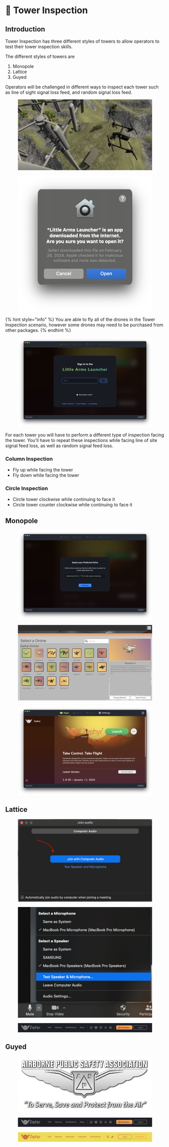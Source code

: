 # 🗼 Tower Inspection

## Introduction

Tower Inspection has three different styles of towers to allow operators to test their tower inspection skills.

The different styles of towers are

1. Monopole
2. Lattice
3. Guyed

Operators will be challenged in different ways to inspect each tower such as line of sight signal loss feed, and random signal loss feed.

<figure><img src="../../.gitbook/assets/image (64).png" alt=""><figcaption></figcaption></figure>

<figure><img src="../../.gitbook/assets/image (8).png" alt=""><figcaption></figcaption></figure>

{% hint style="info" %}
You are able to fly all of the drones in the Tower Inspection scenario, however some drones may need to be purchased from other packages.
{% endhint %}

<figure><img src="../../.gitbook/assets/image (9).png" alt=""><figcaption></figcaption></figure>

For each tower you will have to perform a different type of inspection facing the tower.  You'll have to repeat these inspections while facing line of site signal feed loss, as well as random signal feed loss.

### Column Inspection

* Fly up while facing the tower
* Fly down while facing the tower

### Circle Inspection

* Circle tower clockwise while continuing to face it
* Circle tower counter clockwise while continuing to face it



## Monopole

<figure><img src="../../.gitbook/assets/image (10).png" alt=""><figcaption></figcaption></figure>

<figure><img src="../../.gitbook/assets/image (11).png" alt=""><figcaption></figcaption></figure>

<figure><img src="../../.gitbook/assets/image (12).png" alt=""><figcaption></figcaption></figure>

## Lattice

<figure><img src="../../.gitbook/assets/image (20).png" alt=""><figcaption></figcaption></figure>

<figure><img src="../../.gitbook/assets/image (21).png" alt=""><figcaption></figcaption></figure>

<figure><img src="../../.gitbook/assets/image (22).png" alt=""><figcaption></figcaption></figure>

## Guyed

<figure><img src="../../.gitbook/assets/image (17).png" alt=""><figcaption></figcaption></figure>

<figure><img src="../../.gitbook/assets/image (23).png" alt=""><figcaption></figcaption></figure>

<figure><img src="../../.gitbook/assets/image (24).png" alt=""><figcaption></figcaption></figure>
